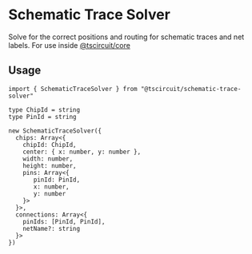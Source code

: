 # Schematic Trace Solver

Solve for the correct positions and routing for schematic traces and net labels. For use inside [@tscircuit/core](https://github.com/tscircuit/core)

## Usage

```tsx
import { SchematicTraceSolver } from "@tscircuit/schematic-trace-solver"

type ChipId = string
type PinId = string

new SchematicTraceSolver({
  chips: Array<{
    chipId: ChipId,
    center: { x: number, y: number },
    width: number,
    height: number,
    pins: Array<{
       pinId: PinId,
       x: number,
       y: number
    }>
  }>,
  connections: Array<{
    pinIds: [PinId, PinId],
    netName?: string
  }>
})
```
